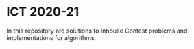 # ICT 2020-21

In this repository are solutions to Inhouse Contest problems and implementations for algorithms.
